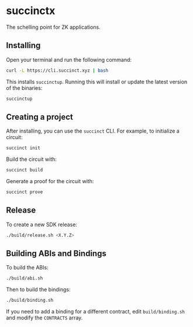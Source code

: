 # succinctx

The schelling point for ZK applications.

## Installing

Open your terminal and run the following command:

```sh
curl -L https://cli.succinct.xyz | bash
```

This installs `succinctup`. Running this will install or update the latest version of the binaries:

```sh
succinctup
```

## Creating a project

After installing, you can use the `succinct` CLI. For example, to initialize a circuit:

```sh
succinct init
```

Build the circuit with:

```sh
succinct build
```

Generate a proof for the circuit with:

```sh
succinct prove
```

## Release

To create a new SDK release:

```sh
./build/release.sh <X.Y.Z>
```

## Building ABIs and Bindings

To build the ABIs:

```sh
./build/abi.sh
```

Then to build the bindings:

```sh
./build/binding.sh
```

If you need to add a binding for a different contract, edit `build/binding.sh` and modify the `CONTRACTS` array.